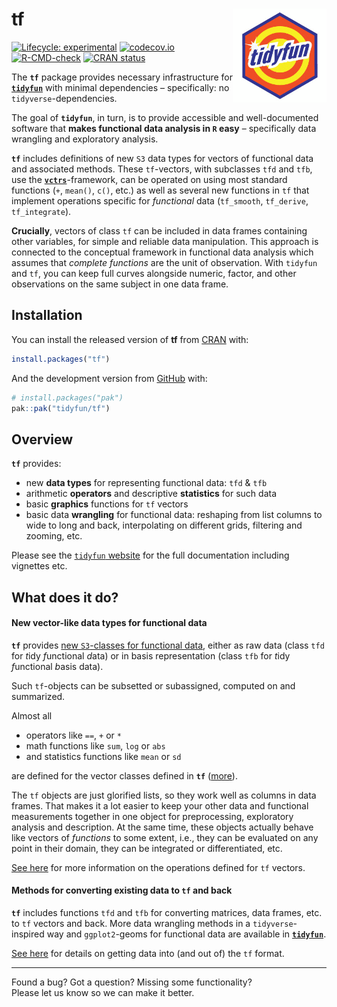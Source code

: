 
<!-- README.md is generated from README.Rmd. Please edit that file -->

# tf <a href="https://tidyfun.github.io/tf/"><img src="https://github.com/tidyfun/tidyfun/blob/master/man/figures/logo.gif?raw=true" align="right" height="150" alt="tf website" /></a>

<!-- badges: start -->

[![Lifecycle:
experimental](https://img.shields.io/badge/lifecycle-experimental-orange.svg)](https://lifecycle.r-lib.org/articles/stages.html#experimental)
[![codecov.io](https://codecov.io/github/tidyfun/tf/coverage.svg?branch=main)](https://app.codecov.io/github/tidyfun/tf/branch/main/)
[![R-CMD-check](https://github.com/tidyfun/tf/actions/workflows/full-check.yaml/badge.svg)](https://github.com/tidyfun/tf/actions/workflows/full-check.yaml)
[![CRAN
status](https://www.r-pkg.org/badges/version/tf)](https://CRAN.R-project.org/package=tf)
<!-- badges: end -->

The **`tf`** package provides necessary infrastructure for
[**`tidyfun`**](https://tidyfun.github.io/tidyfun/) with minimal
dependencies – specifically: no `tidyverse`-dependencies.

The goal of **`tidyfun`**, in turn, is to provide accessible and
well-documented software that **makes functional data analysis in `R`
easy** – specifically data wrangling and exploratory analysis.

**`tf`** includes definitions of new `S3` data types for vectors of
functional data and associated methods. These `tf`-vectors, with
subclasses `tfd` and `tfb`, use the
[**`vctrs`**](https://vctrs.r-lib.org/)-framework, can be operated on
using most standard functions (`+`, `mean()`, `c()`, etc.) as well as
several new functions in `tf` that implement operations specific for
*functional* data (`tf_smooth`, `tf_derive`, `tf_integrate`).

**Crucially**, vectors of class `tf` can be included in data frames
containing other variables, for simple and reliable data manipulation.
This approach is connected to the conceptual framework in functional
data analysis which assumes that *complete functions* are the unit of
observation. With `tidyfun` and `tf`, you can keep full curves alongside
numeric, factor, and other observations on the same subject in one data
frame.

## Installation

You can install the released version of **tf** from
[CRAN](https://CRAN.R-project.org) with:

``` r
install.packages("tf")
```

And the development version from [GitHub](https://github.com/) with:

``` r
# install.packages("pak")
pak::pak("tidyfun/tf")
```

## Overview

**`tf`** provides:

- new **data types** for representing functional data: `tfd` & `tfb`
- arithmetic **operators** and descriptive **statistics** for such data
- basic **graphics** functions for `tf` vectors
- basic data **wrangling** for functional data: reshaping from list
  columns to wide to long and back, interpolating on different grids,
  filtering and zooming, etc.

Please see the [`tidyfun` website](https://tidyfun.github.io/tidyfun/)
for the full documentation including vignettes etc.

## What does it do?

#### New vector-like data types for functional data

**`tf`** provides [new `S3`-classes for functional
data](https://tidyfun.github.io/tidyfun/reference/index.html#section-tf-sub-classes-constructors-converters),
either as raw data (class `tfd` for *t*idy *f*unctional *d*ata) or in
basis representation (class `tfb` for *t*idy *f*unctional *b*asis data).

Such `tf`-objects can be subsetted or subassigned, computed on and
summarized.

Almost all

- operators like `==`, `+` or `*`
- math functions like `sum`, `log` or `abs`
- and statistics functions like `mean` or `sd`

are defined for the vector classes defined in **`tf`**
([more](https://tidyfun.github.io/tidyfun/reference/index.html#section-arithmetic-logical-and-summary-functions)).

The `tf` objects are just glorified lists, so they work well as columns
in data frames. That makes it a lot easier to keep your other data and
functional measurements together in one object for preprocessing,
exploratory analysis and description. At the same time, these objects
actually behave like vectors of *functions* to some extent, i.e., they
can be evaluated on any point in their domain, they can be integrated or
differentiated, etc.

[See
here](https://tidyfun.github.io/tidyfun/articles/x01_tf_Vectors.html)
for more information on the operations defined for `tf` vectors.

#### Methods for converting existing data to `tf` and back

**`tf`** includes functions `tfd` and `tfb` for converting matrices,
data frames, etc. to `tf` vectors and back. More data wrangling methods
in a `tidyverse`-inspired way and `ggplot2`-geoms for functional data
are available in [**`tidyfun`**](https://tidyfun.github.io/tidyfun/).

[See
here](https://tidyfun.github.io/tidyfun/articles/x02_Conversion.html)
for details on getting data into (and out of) the `tf` format.

------------------------------------------------------------------------

Found a bug? Got a question? Missing some functionality?  
Please let us know so we can make it better.
